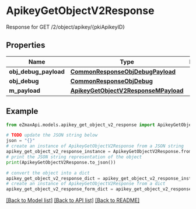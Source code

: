 # ApikeyGetObjectV2Response

Response for GET /2/object/apikey/{pkiApikeyID}

## Properties

Name | Type | Description | Notes
------------ | ------------- | ------------- | -------------
**obj_debug_payload** | [**CommonResponseObjDebugPayload**](CommonResponseObjDebugPayload.md) |  | 
**obj_debug** | [**CommonResponseObjDebug**](CommonResponseObjDebug.md) |  | [optional] 
**m_payload** | [**ApikeyGetObjectV2ResponseMPayload**](ApikeyGetObjectV2ResponseMPayload.md) |  | 

## Example

```python
from eZmaxApi.models.apikey_get_object_v2_response import ApikeyGetObjectV2Response

# TODO update the JSON string below
json = "{}"
# create an instance of ApikeyGetObjectV2Response from a JSON string
apikey_get_object_v2_response_instance = ApikeyGetObjectV2Response.from_json(json)
# print the JSON string representation of the object
print(ApikeyGetObjectV2Response.to_json())

# convert the object into a dict
apikey_get_object_v2_response_dict = apikey_get_object_v2_response_instance.to_dict()
# create an instance of ApikeyGetObjectV2Response from a dict
apikey_get_object_v2_response_form_dict = apikey_get_object_v2_response.from_dict(apikey_get_object_v2_response_dict)
```
[[Back to Model list]](../README.md#documentation-for-models) [[Back to API list]](../README.md#documentation-for-api-endpoints) [[Back to README]](../README.md)


